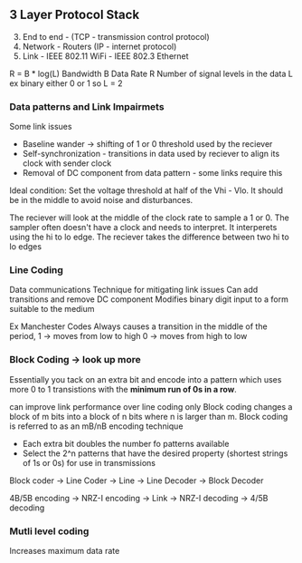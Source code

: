 ## 3 Layer Protocol Stack
3. End to end - (TCP - transmission control protocol)
2. Network - Routers (IP - internet protocol)
1. Link -  IEEE 802.11 WiFi - IEEE 802.3 Ethernet

R = B * log(L) 
Bandwidth B
Data Rate R
Number of signal levels in the data L 
ex binary either 0 or 1 so L = 2

### Data patterns and Link Impairmets
Some link issues 
* Baseline wander -> shifting of 1 or 0 threshold used by the reciever
* Self-synchronization - transitions in data used by reciever to align its clock with sender clock
* Removal of DC component from data pattern - some links require this


Ideal condition: Set the voltage threshold at half of the Vhi - Vlo. It should be in the middle to avoid noise and disturbances.


The reciever will look at the middle of the clock rate to sample a 1 or 0. The sampler often doesn't have a clock and needs to interpret. 
It interperets using the hi to lo edge. The reciever takes the difference between two hi to lo edges  


### Line Coding
Data communications
Technique for mitigating link issues
Can add transitions and remove DC component
Modifies binary digit input to a form suitable to the medium

Ex Manchester Codes
Always causes a transition in the middle of the period, 
1 -> moves from low to high 
0 -> moves from high to low


### Block Coding -> look up more
Essentially you tack on an extra bit and encode into a pattern which uses more 0 to 1 transistions with the **minimum run of 0s in a row**.

can improve link performance over line coding only 
Block coding changes a block of m bits into a block of n bits where n is larger than m. Block coding is referred to as an mB/nB encoding technique
* Each extra bit doubles the number fo patterns available 
* Select the 2^n patterns that have the desired property (shortest strings of 1s or 0s) for use in transmissions

Block coder -> Line Coder -> Line -> Line Decoder -> Block Decoder

4B/5B encoding -> NRZ-I encoding -> Link -> NRZ-I decoding -> 4/5B decoding

### Mutli level coding  
Increases maximum data rate


